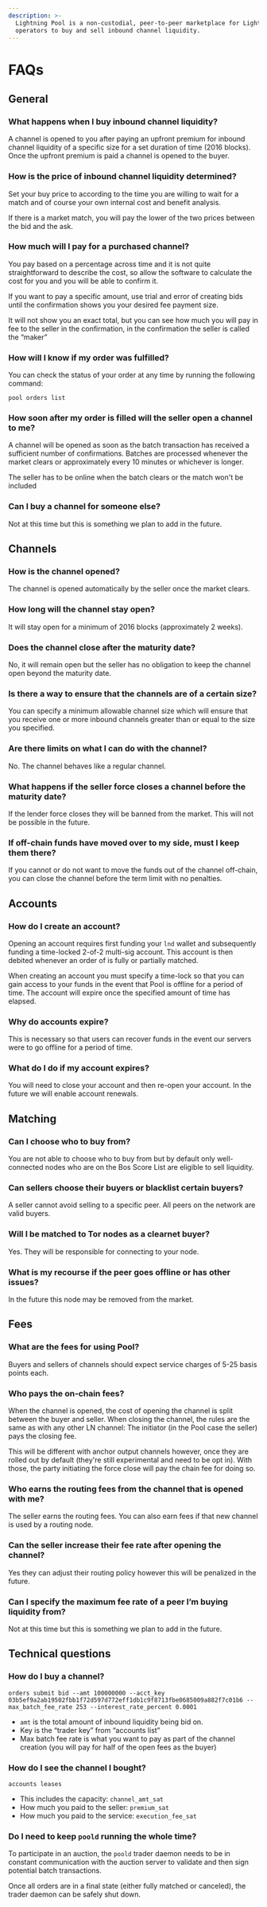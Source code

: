 ```yaml
---
description: >-
  Lightning Pool is a non-custodial, peer-to-peer marketplace for Lightning node
  operators to buy and sell inbound channel liquidity.
---
```


# FAQs

## General

### What happens when I buy inbound channel liquidity?

A channel is opened to you after paying an upfront premium for inbound channel liquidity of a specific size for a set duration of time \(2016 blocks\). Once the upfront premium is paid a channel is opened to the buyer. 

### How is the price of inbound channel liquidity determined?

Set your buy price to according to the time you are willing to wait for a match and of course your own internal cost and benefit analysis.

If there is a market match, you will pay the lower of the two prices between the bid and the ask.

### How much will I pay for a purchased channel?

You pay based on a percentage across time and it is not quite straightforward to describe the cost, so allow the software to calculate the cost for you and you will be able to confirm it.

If you want to pay a specific amount, use trial and error of creating bids until the confirmation shows you your desired fee payment size.

It will not show you an exact total, but you can see how much you will pay in fee to the seller in the confirmation, in the confirmation the seller is called the “maker”

### How will I know if my order was fulfilled?

You can check the status of your order at any time by running the following command: 

```text
pool orders list
```

### How soon after my order is filled will the seller open a channel to me?

A channel will be opened as soon as the batch transaction has received a sufficient number of confirmations. Batches are processed whenever the market clears or approximately every 10 minutes or whichever is longer.

The seller has to be online when the batch clears or the match won't be included

### Can I buy a channel for someone else?

Not at this time but this is something we plan to add in the future.

## Channels

### How is the channel opened?

The channel is opened automatically by the seller once the market clears.

### How long will the channel stay open?

It will stay open for a minimum of 2016 blocks \(approximately 2 weeks\).

### Does the channel close after the maturity date?

No, it will remain open but the seller has no obligation to keep the channel open beyond the maturity date.

### Is there a way to ensure that the channels are of a certain size?

You can specify a minimum allowable channel size which will ensure that you receive one or more inbound channels greater than or equal to the size you specified.

### Are there limits on what I can do with the channel?

No. The channel behaves like a regular channel.

### What happens if the seller force closes a channel before the maturity date?

If the lender force closes they will be banned from the market. This will not be possible in the future.

### If off-chain funds have moved over to my side, must I keep them there?

If you cannot or do not want to move the funds out of the channel off-chain, you can close the channel before the term limit with no penalties.

## Accounts

### How do I create an account?

Opening an account requires first funding your `lnd` wallet and subsequently funding a time-locked 2-of-2 multi-sig account. This account is then debited whenever an order of is fully or partially matched.

When creating an account you must specify a time-lock so that you can gain access to your funds in the event that Pool is offline for a period of time. The account will expire once the specified amount of time has elapsed. 

### Why do accounts expire?

This is necessary so that users can recover funds in the event our servers were to go offline for a period of time.

### What do I do if my account expires?

You will need to close your account and then re-open your account. In the future we will enable account renewals.

## Matching

### Can I choose who to buy from?

You are not able to choose who to buy from but by default only well-connected nodes who are on the Bos Score List are eligible to sell liquidity. 

### Can sellers choose their buyers or blacklist certain buyers?

A seller cannot avoid selling to a specific peer. All peers on the network are valid buyers.

### Will I be matched to Tor nodes as a clearnet buyer?

Yes. They will be responsible for connecting to your node.

### What is my recourse if the peer goes offline or has other issues?

In the future this node may be removed from the market.

## Fees

### What are the fees for using Pool?

Buyers and sellers of channels should expect service charges of 5-25 basis points each.

### Who pays the on-chain fees?

When the channel is opened, the cost of opening the channel is split between the
buyer and seller. When closing the channel, the rules are the same as with any
other LN channel: The initiator (in the Pool case the seller) pays the closing
fee.

This will be different with anchor output channels however, once they are rolled
out by default (they're still experimental and need to be opt in). With those,
the party initiating the force close will pay the chain fee for doing so.

### Who earns the routing fees from the channel that is opened with me?

The seller earns the routing fees. You can also earn fees if that new channel is used by a routing node.

### Can the seller increase their fee rate after opening the channel?

Yes they can adjust their routing policy however this will be penalized in the future.

### Can I specify the maximum fee rate of a peer I’m buying liquidity from?

Not at this time but this is something we plan to add in the future.

## Technical questions

### How do I buy a channel?

```text
orders submit bid --amt 100000000 --acct_key 03b5ef9a2ab19502fbb1f72d597d772eff1db1c9f8713fbe0685009a882f7c01b6 --max_batch_fee_rate 253 --interest_rate_percent 0.0001
```

* `amt` is the total amount of inbound liquidity being bid on.
* Key is the “trader key” from “accounts list”
* Max batch fee rate is what you want to pay as part of the channel creation \(you will pay for half of the open fees as the buyer\)

### How do I see the channel I bought?

```text
accounts leases
```

* This includes the capacity: `channel_amt_sat`
* How much you paid to the seller: `premium_sat`
* How much you paid to the service: `execution_fee_sat`

### Do I need to keep `poold` running the whole time?

To participate in an auction, the `poold` trader daemon needs to be in constant communication with the auction server to validate and then sign potential batch transactions.

Once all orders are in a final state \(either fully matched or canceled\), the trader daemon can be safely shut down.

